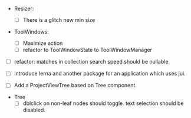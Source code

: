 - Resizer:

  - [ ] There is a glitch new min size

- ToolWindows:

  - [ ] Maximize action
  - [ ] refactor to ToolWindowState to ToolWindowManager

- [ ] refactor: matches in collection search speed should be nullable
- [ ] introduce lerna and another package for an application which uses jui.

- [ ] Add a ProjectViewTree based on Tree component.

- Tree
  - [ ] dblclick on non-leaf nodes should toggle. text selection should be disabled.
